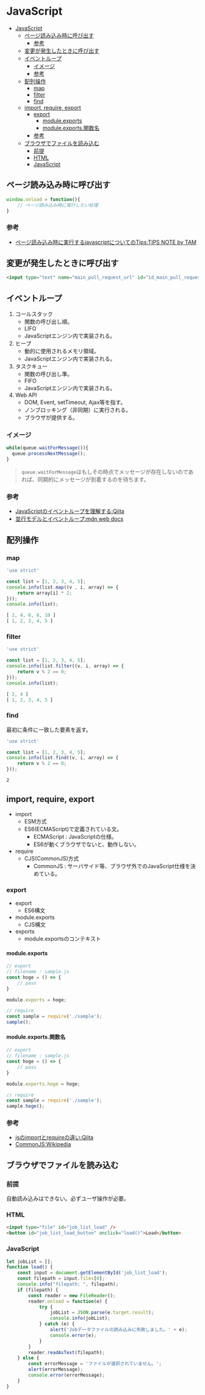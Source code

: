 # JavaScript
- [JavaScript](#javascript)
  - [ページ読み込み時に呼び出す](#ページ読み込み時に呼び出す)
    - [参考](#参考)
  - [変更が発生したときに呼び出す](#変更が発生したときに呼び出す)
  - [イベントループ](#イベントループ)
    - [イメージ](#イメージ)
    - [参考](#参考-1)
  - [配列操作](#配列操作)
    - [map](#map)
    - [filter](#filter)
    - [find](#find)
  - [import, require, export](#import-require-export)
    - [export](#export)
      - [module.exports](#moduleexports)
      - [module.exports.関数名](#moduleexports関数名)
    - [参考](#参考-2)
  - [ブラウザでファイルを読み込む](#ブラウザでファイルを読み込む)
    - [前提](#前提)
    - [HTML](#html)
    - [JavaScript](#javascript-1)

## ページ読み込み時に呼び出す

``` javascript
window.onload = function(){
    // ページ読み込み時に実行したい処理
}
```

### 参考

- [ページ読み込み時に実行するjavascriptについてのTips:TIPS NOTE by TAM](https://www.tam-tam.co.jp/tipsnote/javascript/post601.html)

## 変更が発生したときに呼び出す

``` html
<input type="text" name="main_pull_request_url" id="id_main_pull_request_url" oninput="updateInputState()"/>
```

## イベントループ

1. コールスタック
    - 関数の呼び出し順。
    - LIFO
    - JavaScriptエンジン内で実装される。
2. ヒープ
    - 動的に使用されるメモリ領域。
    - JavaScriptエンジン内で実装される。
3. タスクキュー
    - 関数の呼び出し準。
    - FIFO
    - JavaScriptエンジン内で実装される。
4. Web API
    - DOM, Event, setTimeout, Ajax等を指す。
    - ノンブロッキング（非同期）に実行される。
    - ブラウザが提供する。

### イメージ

``` javascript
while(queue.waitForMessage()){
  queue.processNextMessage();
}
```

> ```queue.waitForMessage```はもしその時点でメッセージが存在しないのであれば、同期的にメッセージが到着するのを待ちます。

### 参考

- [JavaScriptのイベントループを理解する:Qiita](https://qiita.com/hirokikondo86/items/226905890944603dba39)
- [並行モデルとイベントループ:mdn web docs](https://developer.mozilla.org/ja/docs/Web/JavaScript/EventLoop)

## 配列操作

### map

``` javascript
'use strict'

const list = [1, 2, 3, 4, 5];
console.info(list.map((v , i, array) => {
    return array[i] * 2;
}));
console.info(list);
```

``` javascript
[ 2, 4, 6, 8, 10 ]
[ 1, 2, 3, 4, 5 ]
```

### filter

``` javascript
'use strict'

const list = [1, 2, 3, 4, 5];
console.info(list.filter((v, i, array) => {
    return v % 2 == 0;
}));
console.info(list);
```

``` javascript
[ 2, 4 ]
[ 1, 2, 3, 4, 5 ]
```

### find

最初に条件に一致した要素を返す。

``` javascript 
'use strict'

const list = [1, 2, 3, 4, 5];
console.info(list.find((v, i, array) => {
    return v % 2 == 0;
}));
```

``` txt
2
```

## import, require, export

- import
    - ESM方式
    - ES6(ECMAScript)で定義されている文。
        - ECMAScript : JavaScriptの仕様。
        - ES6が動くブラウザでないと、動作しない。
- require
    - CJS(CommonJS)方式
        - CommonJS : サーバサイド等、ブラウザ外でのJavaScript仕様を決めている。

### export

- export
    - ES6構文
- module.exports
    - CJS構文
- exports
    - module.exportsのコンテキスト

#### module.exports

``` javascript
// export
// filename : sample.js
const hoge = () => {
    // pass
}

module.exports = hoge;
```

``` javascript
// require
const sample = require('./sample');
sample();
```

#### module.exports.関数名

``` javascript
// export
// filename : sample.js
const hoge = () => {
    // pass
}

module.exports.hoge = hoge;
```

``` javascript
// require
const sample = require('./sample');
sample.hoge();
```

### 参考

- [jsのimportとrequireの違い:Qiita](https://qiita.com/minato-naka/items/39ecc285d1e37226a283)
- [CommonJS:Wikipedia](https://ja.wikipedia.org/wiki/CommonJS)

## ブラウザでファイルを読み込む

### 前提

自動読み込みはできない。必ずユーザ操作が必要。

### HTML

``` html
<input type="file" id="job_list_load" />
<button id="job_list_load_button" onclick="load()">Load</button>
```

### JavaScript

``` javascript
let jobList = [];
function load() {
    const input = document.getElementById('job_list_load');
    const filepath = input.files[0];
    console.info("filepath: ", filepath);
    if (filepath) {
        const reader = new FileReader();
        reader.onload = function(e) {
            try {
                jobList = JSON.parse(e.target.result);
                console.info(jobList);
            } catch (e) {
                alert('Jobデータファイルの読み込みに失敗しました。' + e);
                console.error(e);
            }
        }
        reader.readAsText(filepath);
    } else {
        const errorMessage = 'ファイルが選択されていません。';
        alert(errorMessage);
        console.error(errorMessage);
    }
}

```

